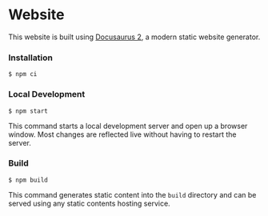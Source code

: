 # Website

This website is built using [Docusaurus 2](https://v2.docusaurus.io/), a modern static website generator.

### Installation

```
$ npm ci
```

### Local Development

```
$ npm start
```

This command starts a local development server and open up a browser window. Most changes are reflected live without having to restart the server.

### Build

```
$ npm build
```

This command generates static content into the `build` directory and can be served using any static contents hosting service.

